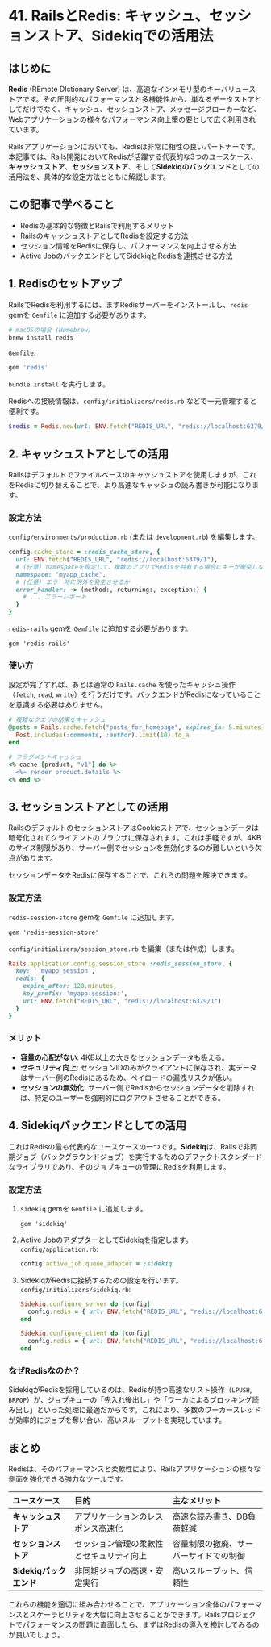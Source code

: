 # 41. RailsとRedis: キャッシュ、セッションストア、Sidekiqでの活用法

## はじめに

**Redis** (REmote DIctionary Server) は、高速なインメモリ型のキーバリューストアです。その圧倒的なパフォーマンスと多機能性から、単なるデータストアとしてだけでなく、キャッシュ、セッションストア、メッセージブローカーなど、Webアプリケーションの様々なパフォーマンス向上策の要として広く利用されています。

Railsアプリケーションにおいても、Redisは非常に相性の良いパートナーです。本記事では、Rails開発においてRedisが活躍する代表的な3つのユースケース、**キャッシュストア**、**セッションストア**、そして**Sidekiqのバックエンド**としての活用法を、具体的な設定方法とともに解説します。

## この記事で学べること

- Redisの基本的な特徴とRailsで利用するメリット
- RailsのキャッシュストアとしてRedisを設定する方法
- セッション情報をRedisに保存し、パフォーマンスを向上させる方法
- Active JobのバックエンドとしてSidekiqとRedisを連携させる方法

## 1. Redisのセットアップ

RailsでRedisを利用するには、まずRedisサーバーをインストールし、`redis` gemを `Gemfile` に追加する必要があります。

```bash
# macOSの場合 (Homebrew)
brew install redis
```

`Gemfile`:
```ruby
gem 'redis'
```

`bundle install` を実行します。

Redisへの接続情報は、`config/initializers/redis.rb` などで一元管理すると便利です。

```ruby:config/initializers/redis.rb
$redis = Redis.new(url: ENV.fetch("REDIS_URL", "redis://localhost:6379/1"))
```

## 2. キャッシュストアとしての活用

Railsはデフォルトでファイルベースのキャッシュストアを使用しますが、これをRedisに切り替えることで、より高速なキャッシュの読み書きが可能になります。

### 設定方法

`config/environments/production.rb` (または `development.rb`) を編集します。

```ruby:config/environments/production.rb
config.cache_store = :redis_cache_store, { 
  url: ENV.fetch("REDIS_URL", "redis://localhost:6379/1"),
  # (任意) namespaceを設定して、複数のアプリでRedisを共有する場合にキーが衝突しないようにする
  namespace: "myapp_cache", 
  # (任意) エラー時に例外を発生させるか
  error_handler: -> (method:, returning:, exception:) {
    # ... エラーレポート
  }
}
```

`redis-rails` gemを `Gemfile` に追加する必要があります。

```ruby:Gemfile
gem 'redis-rails'
```

### 使い方

設定が完了すれば、あとは通常の `Rails.cache` を使ったキャッシュ操作（`fetch`, `read`, `write`）を行うだけです。バックエンドがRedisになっていることを意識する必要はありません。

```ruby
# 複雑なクエリの結果をキャッシュ
@posts = Rails.cache.fetch("posts_for_homepage", expires_in: 5.minutes) do
  Post.includes(:comments, :author).limit(10).to_a
end

# フラグメントキャッシュ
<% cache [product, "v1"] do %>
  <%= render product.details %>
<% end %>
```

## 3. セッションストアとしての活用

RailsのデフォルトのセッションストアはCookieストアで、セッションデータは暗号化されてクライアントのブラウザに保存されます。これは手軽ですが、4KBのサイズ制限があり、サーバー側でセッションを無効化するのが難しいという欠点があります。

セッションデータをRedisに保存することで、これらの問題を解決できます。

### 設定方法

`redis-session-store` gemを `Gemfile` に追加します。

```ruby:Gemfile
gem 'redis-session-store'
```

`config/initializers/session_store.rb` を編集（または作成）します。

```ruby:config/initializers/session_store.rb
Rails.application.config.session_store :redis_session_store, {
  key: '_myapp_session',
  redis: {
    expire_after: 120.minutes,
    key_prefix: 'myapp:session:',
    url: ENV.fetch("REDIS_URL", "redis://localhost:6379/1")
  }
}
```

### メリット

- **容量の心配がない**: 4KB以上の大きなセッションデータも扱える。
- **セキュリティ向上**: セッションIDのみがクライアントに保存され、実データはサーバー側のRedisにあるため、ペイロードの漏洩リスクが低い。
- **セッションの無効化**: サーバー側でRedisからセッションデータを削除すれば、特定のユーザーを強制的にログアウトさせることができる。

## 4. Sidekiqバックエンドとしての活用

これはRedisの最も代表的なユースケースの一つです。**Sidekiq**は、Railsで非同期ジョブ（バックグラウンドジョブ）を実行するためのデファクトスタンダードなライブラリであり、そのジョブキューの管理にRedisを利用します。

### 設定方法

1.  `sidekiq` gemを `Gemfile` に追加します。
    ```ruby:Gemfile
    gem 'sidekiq'
    ```

2.  Active JobのアダプターとしてSidekiqを指定します。
    `config/application.rb`:
    ```ruby
    config.active_job.queue_adapter = :sidekiq
    ```

3.  SidekiqがRedisに接続するための設定を行います。
    `config/initializers/sidekiq.rb`:
    ```ruby
    Sidekiq.configure_server do |config|
      config.redis = { url: ENV.fetch("REDIS_URL", "redis://localhost:6379/1") }
    end

    Sidekiq.configure_client do |config|
      config.redis = { url: ENV.fetch("REDIS_URL", "redis://localhost:6379/1") }
    end
    ```

### なぜRedisなのか？

SidekiqがRedisを採用しているのは、Redisが持つ高速なリスト操作（`LPUSH`, `BRPOP`）が、ジョブキューの「先入れ後出し」や「ワーカによるブロッキング読み出し」といった処理に最適だからです。これにより、多数のワーカースレッドが効率的にジョブを奪い合い、高いスループットを実現しています。

## まとめ

Redisは、そのパフォーマンスと柔軟性により、Railsアプリケーションの様々な側面を強化できる強力なツールです。

| ユースケース | 目的 | 主なメリット |
| :--- | :--- | :--- |
| **キャッシュストア** | アプリケーションのレスポンス高速化 | 高速な読み書き、DB負荷軽減 |
| **セッションストア** | セッション管理の柔軟性とセキュリティ向上 | 容量制限の撤廃、サーバーサイドでの制御 |
| **Sidekiqバックエンド** | 非同期ジョブの高速・安定実行 | 高いスループット、信頼性 |

これらの機能を適切に組み合わせることで、アプリケーション全体のパフォーマンスとスケーラビリティを大幅に向上させることができます。Railsプロジェクトでパフォーマンスの問題に直面したら、まずはRedisの導入を検討してみるのが良いでしょう。